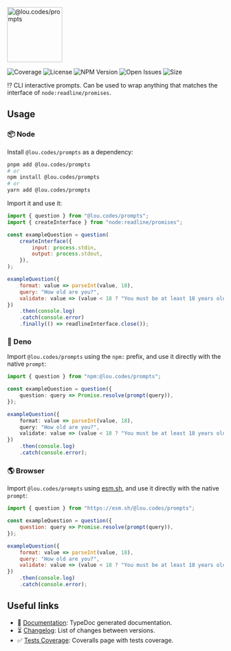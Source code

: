 <img id="logo" alt="@lou.codes/prompts" src="https://lou.codes/logos/lou_codes_prompts.svg" height="128" />

![Coverage][coverage-badge] ![License][license-badge]
![NPM Version][npm-version-badge] ![Open Issues][open-issues-badge]
![Size][size-badge]

⁉️ CLI interactive prompts. Can be used to wrap anything that matches the
interface of `node:readline/promises`.

## Usage

### 📦 Node

Install `@lou.codes/prompts` as a dependency:

```bash
pnpm add @lou.codes/prompts
# or
npm install @lou.codes/prompts
# or
yarn add @lou.codes/prompts
```

Import it and use it:

```js
import { question } from "@lou.codes/prompts";
import { createInterface } from "node:readline/promises";

const exampleQuestion = question(
	createInterface({
		input: process.stdin,
		output: process.stdout,
	}),
);

exampleQuestion({
	format: value => parseInt(value, 18),
	query: "How old are you?",
	validate: value => (value < 18 ? "You must be at least 18 years old." : ""),
})
	.then(console.log)
	.catch(console.error)
	.finally(() => readlineInterface.close());
```

### 🦕 Deno

Import `@lou.codes/prompts` using the `npm:` prefix, and use it directly with
the native `prompt`:

```typescript
import { question } from "npm:@lou.codes/prompts";

const exampleQuestion = question({
	question: query => Promise.resolve(prompt(query)),
});

exampleQuestion({
	format: value => parseInt(value, 18),
	query: "How old are you?",
	validate: value => (value < 18 ? "You must be at least 18 years old." : ""),
})
	.then(console.log)
	.catch(console.error);
```

### 🌎 Browser

Import `@lou.codes/prompts` using [esm.sh][esm.sh], and use it directly with the
native `prompt`:

```javascript
import { question } from "https://esm.sh/@lou.codes/prompts";

const exampleQuestion = question({
	question: query => Promise.resolve(prompt(query)),
});

exampleQuestion({
	format: value => parseInt(value, 18),
	query: "How old are you?",
	validate: value => (value < 18 ? "You must be at least 18 years old." : ""),
})
	.then(console.log)
	.catch(console.error);
```

## Useful links

-   📝 [Documentation][documentation]: TypeDoc generated documentation.
-   ⏳ [Changelog][changelog]: List of changes between versions.
-   ✅ [Tests Coverage][coverage]: Coveralls page with tests coverage.

<!-- Reference -->

[changelog]:
	https://github.com/loucyx/libraries/blob/main/packages/@lou.codes/prompts/CHANGELOG.md
[coverage-badge]:
	https://img.shields.io/coveralls/github/loucyx/libraries.svg?labelColor=666&color=0a8
[coverage]: https://coveralls.io/github/loucyx/libraries
[deno]: https://deno.land/
[documentation]: https://lou.codes/libraries/lou_codes_prompts/
[esm.sh]: https://esm.sh
[license-badge]:
	https://img.shields.io/npm/l/@lou.codes/prompts.svg?labelColor=666&color=0a8
[npm-version-badge]:
	https://img.shields.io/npm/v/@lou.codes/prompts.svg?labelColor=666&color=0a8
[open-issues-badge]:
	https://img.shields.io/github/issues/loucyx/libraries.svg?labelColor=666&color=0a8
[size-badge]:
	https://img.shields.io/badge/dynamic/json?label=size&labelColor=666&color=0a8&suffix=KiB&query=%24.size&url=https%3A%2F%2Fraw.githubusercontent.com%2Floucyx%2Flibraries%2Fmain%2Fpackages%2F%40lou.codes%2Fprompts%2Fpackage.json
[typedoc]: https://typedoc.org/
[vscode]: https://code.visualstudio.com/
